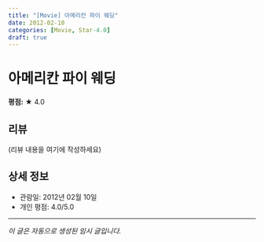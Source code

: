 ```yaml
---
title: "[Movie] 아메리칸 파이 웨딩"
date: 2012-02-10
categories: [Movie, Star-4.0]
draft: true
---
```


# 아메리칸 파이 웨딩

**평점:** ★ 4.0

## 리뷰

(리뷰 내용을 여기에 작성하세요)

## 상세 정보

- 관람일: 2012년 02월 10일
- 개인 평점: 4.0/5.0

---

*이 글은 자동으로 생성된 임시 글입니다.*
